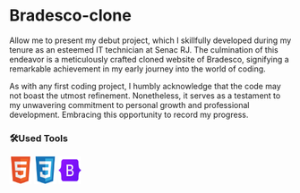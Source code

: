 # Bradesco-clone

Allow me to present my debut project, which I skillfully developed during my tenure as an esteemed IT technician at Senac RJ. The culmination of this endeavor is a meticulously crafted cloned website of Bradesco, signifying a remarkable achievement in my early journey into the world of coding.

As with any first coding project, I humbly acknowledge that the code may not boast the utmost refinement. Nonetheless, it serves as a testament to my unwavering commitment to personal growth and professional development. Embracing this opportunity to record my progress.

<h3>🛠️Used Tools</h3>

<div>
  <img height="50" width="40" alt="html-icon" src="https://raw.githubusercontent.com/devicons/devicon/master/icons/html5/html5-original.svg">
  <img height="50" width="40" alt="css-icon" src="https://raw.githubusercontent.com/devicons/devicon/master/icons/css3/css3-original.svg">
  <img height="50" width="40" alt="bootstrap-icon" src="https://raw.githubusercontent.com/devicons/devicon/master/icons/bootstrap/bootstrap-original.svg">
</div>
